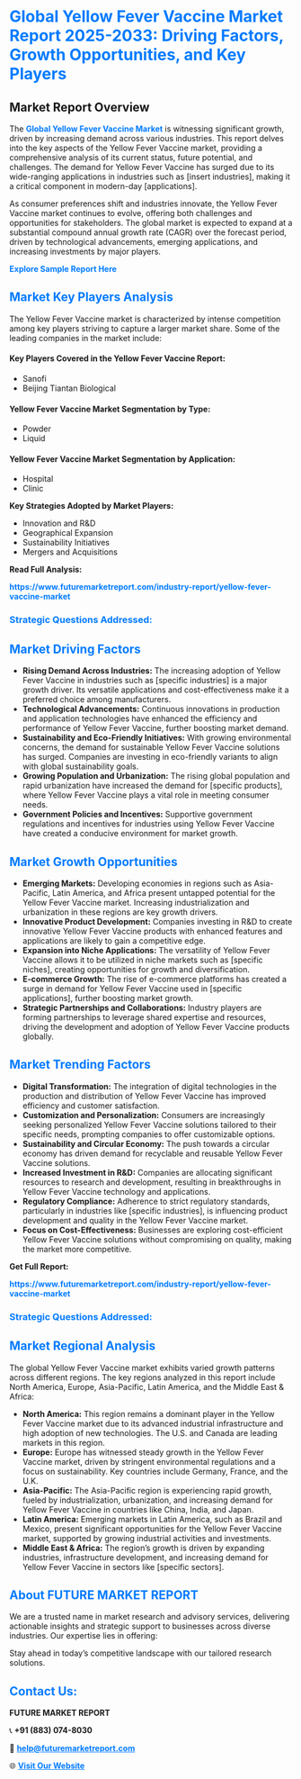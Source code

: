 <h1 style="color: #007BFF;">Global Yellow Fever Vaccine Market Report 2025-2033: Driving Factors, Growth Opportunities, and Key Players</h1>

<section id="overview">
<h2>Market Report Overview</h2>
<p>The <a href="https://www.futuremarketreport.com/industry-report/yellow-fever-vaccine-market" style="color: #007BFF; text-decoration: none;"><strong>Global Yellow Fever Vaccine Market</strong></a> is witnessing significant growth, driven by increasing demand across various industries. This report delves into the key aspects of the Yellow Fever Vaccine market, providing a comprehensive analysis of its current status, future potential, and challenges. The demand for Yellow Fever Vaccine has surged due to its wide-ranging applications in industries such as [insert industries], making it a critical component in modern-day [applications].</p>
<p>As consumer preferences shift and industries innovate, the Yellow Fever Vaccine market continues to evolve, offering both challenges and opportunities for stakeholders. The global market is expected to expand at a substantial compound annual growth rate (CAGR) over the forecast period, driven by technological advancements, emerging applications, and increasing investments by major players.</p>
</section>

<section id="overview">
<p><a href="https://www.futuremarketreport.com/request-sample/reportId=55599" style="color: #007BFF; text-decoration: none;"><strong>Explore Sample Report Here</strong></a></p>
</section>

<section id="key-players">
<h2 style="color: #007BFF;">Market Key Players Analysis</h2>
<p>The Yellow Fever Vaccine market is characterized by intense competition among key players striving to capture a larger market share. Some of the leading companies in the market include:</p>
<h4>Key Players Covered in the Yellow Fever Vaccine Report:</h4>
<ul><li>Sanofi</li><li>Beijing Tiantan Biological</li></ul>
<h4>Yellow Fever Vaccine Market Segmentation by Type:</h4>
<ul><li>Powder</li><li>Liquid</li></ul>

<h4>Yellow Fever Vaccine Market Segmentation by Application:</h4>
<ul><li>Hospital</li><li>Clinic</li></ul>
<p><strong>Key Strategies Adopted by Market Players:</strong></p>
<ul>
<li>Innovation and R&D</li>
<li>Geographical Expansion</li>
<li>Sustainability Initiatives</li>
<li>Mergers and Acquisitions</li>
</ul>
</section>

<section>
<p><strong>Read Full Analysis: </strong></p><a href="https://www.futuremarketreport.com/industry-report/yellow-fever-vaccine-market" style="color: #007BFF; text-decoration: none;"><strong>https://www.futuremarketreport.com/industry-report/yellow-fever-vaccine-market</strong></a>
<h3 style="color: #007BFF;">Strategic Questions Addressed:</h3>
</section>

<section id="driving-factors">
<h2 style="color: #007BFF;">Market Driving Factors</h2>
<ul>
<li><strong>Rising Demand Across Industries:</strong> The increasing adoption of Yellow Fever Vaccine in industries such as [specific industries] is a major growth driver. Its versatile applications and cost-effectiveness make it a preferred choice among manufacturers.</li>
<li><strong>Technological Advancements:</strong> Continuous innovations in production and application technologies have enhanced the efficiency and performance of Yellow Fever Vaccine, further boosting market demand.</li>
<li><strong>Sustainability and Eco-Friendly Initiatives:</strong> With growing environmental concerns, the demand for sustainable Yellow Fever Vaccine solutions has surged. Companies are investing in eco-friendly variants to align with global sustainability goals.</li>
<li><strong>Growing Population and Urbanization:</strong> The rising global population and rapid urbanization have increased the demand for [specific products], where Yellow Fever Vaccine plays a vital role in meeting consumer needs.</li>
<li><strong>Government Policies and Incentives:</strong> Supportive government regulations and incentives for industries using Yellow Fever Vaccine have created a conducive environment for market growth.</li>
</ul>
</section>

<section id="growth-opportunities">
<h2 style="color: #007BFF;">Market Growth Opportunities</h2>
<ul>
<li><strong>Emerging Markets:</strong> Developing economies in regions such as Asia-Pacific, Latin America, and Africa present untapped potential for the Yellow Fever Vaccine market. Increasing industrialization and urbanization in these regions are key growth drivers.</li>
<li><strong>Innovative Product Development:</strong> Companies investing in R&D to create innovative Yellow Fever Vaccine products with enhanced features and applications are likely to gain a competitive edge.</li>
<li><strong>Expansion into Niche Applications:</strong> The versatility of Yellow Fever Vaccine allows it to be utilized in niche markets such as [specific niches], creating opportunities for growth and diversification.</li>
<li><strong>E-commerce Growth:</strong> The rise of e-commerce platforms has created a surge in demand for Yellow Fever Vaccine used in [specific applications], further boosting market growth.</li>
<li><strong>Strategic Partnerships and Collaborations:</strong> Industry players are forming partnerships to leverage shared expertise and resources, driving the development and adoption of Yellow Fever Vaccine products globally.</li>
</ul>
</section>

<section id="trending-factors">
<h2 style="color: #007BFF;">Market Trending Factors</h2>
<ul>
<li><strong>Digital Transformation:</strong> The integration of digital technologies in the production and distribution of Yellow Fever Vaccine has improved efficiency and customer satisfaction.</li>
<li><strong>Customization and Personalization:</strong> Consumers are increasingly seeking personalized Yellow Fever Vaccine solutions tailored to their specific needs, prompting companies to offer customizable options.</li>
<li><strong>Sustainability and Circular Economy:</strong> The push towards a circular economy has driven demand for recyclable and reusable Yellow Fever Vaccine solutions.</li>
<li><strong>Increased Investment in R&D:</strong> Companies are allocating significant resources to research and development, resulting in breakthroughs in Yellow Fever Vaccine technology and applications.</li>
<li><strong>Regulatory Compliance:</strong> Adherence to strict regulatory standards, particularly in industries like [specific industries], is influencing product development and quality in the Yellow Fever Vaccine market.</li>
<li><strong>Focus on Cost-Effectiveness:</strong> Businesses are exploring cost-efficient Yellow Fever Vaccine solutions without compromising on quality, making the market more competitive.</li>
</ul>
</section>

<section>
<p><strong>Get Full Report: </strong></p><a href="https://www.futuremarketreport.com/industry-report/yellow-fever-vaccine-market" style="color: #007BFF; text-decoration: none;"><strong>https://www.futuremarketreport.com/industry-report/yellow-fever-vaccine-market</strong></a>
<h3 style="color: #007BFF;">Strategic Questions Addressed:</h3>
</section>


<section id="regional-analysis">
<h2 style="color: #007BFF;">Market Regional Analysis</h2>
<p>The global Yellow Fever Vaccine market exhibits varied growth patterns across different regions. The key regions analyzed in this report include North America, Europe, Asia-Pacific, Latin America, and the Middle East & Africa:</p>
<ul>
<li><strong>North America:</strong> This region remains a dominant player in the Yellow Fever Vaccine market due to its advanced industrial infrastructure and high adoption of new technologies. The U.S. and Canada are leading markets in this region.</li>
<li><strong>Europe:</strong> Europe has witnessed steady growth in the Yellow Fever Vaccine market, driven by stringent environmental regulations and a focus on sustainability. Key countries include Germany, France, and the U.K.</li>
<li><strong>Asia-Pacific:</strong> The Asia-Pacific region is experiencing rapid growth, fueled by industrialization, urbanization, and increasing demand for Yellow Fever Vaccine in countries like China, India, and Japan.</li>
<li><strong>Latin America:</strong> Emerging markets in Latin America, such as Brazil and Mexico, present significant opportunities for the Yellow Fever Vaccine market, supported by growing industrial activities and investments.</li>
<li><strong>Middle East & Africa:</strong> The region’s growth is driven by expanding industries, infrastructure development, and increasing demand for Yellow Fever Vaccine in sectors like [specific sectors].</li>
</ul>
</section>

<footer>
<h2 style="color: #007BFF;">About FUTURE MARKET REPORT</h2>
<p>We are a trusted name in market research and advisory services, delivering actionable insights and strategic support to businesses across diverse industries. Our expertise lies in offering:</p>

<p>Stay ahead in today’s competitive landscape with our tailored research solutions.</p>

<h2 style="color: #007BFF;">Contact Us:</h2>
<p><strong>FUTURE MARKET REPORT</strong></p>
<p>📞 <strong>+91 (883) 074-8030</strong></p>
<p>📧 <strong><a href="mailto:help@futuremarketreport.com" style="color: #007BFF;">help@futuremarketreport.com</a></strong></p>
<p>🌐 <strong><a href="https://www.futuremarketreport.com/" style="color: #007BFF;">Visit Our Website</a></strong></p>
</footer>